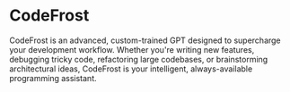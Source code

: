 # CodeFrost
CodeFrost is an advanced, custom-trained GPT designed to supercharge your development workflow. Whether you're writing new features, debugging tricky code, refactoring large codebases, or brainstorming architectural ideas, CodeFrost is your intelligent, always-available programming assistant.

